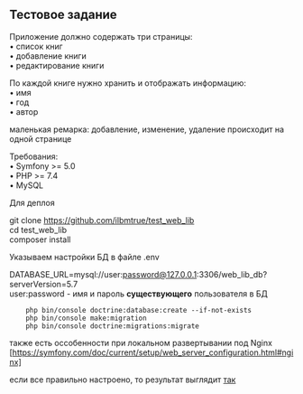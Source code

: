 ## Тестовое задание

Приложение должно содержать три страницы:  
•	список книг  
•	добавление книги  
•	редактирование книги  
  
По каждой книге нужно хранить и отображать информацию:  
•	имя  
•	год  
•	автор  
  
маленькая ремарка: добавление, изменение, удаление происходит на одной странице  
  
  
Требования:  
•	Symfony >= 5.0  
•	PHP >= 7.4  
•	MySQL  
  
Для деплоя  

git clone https://github.com/ilbmtrue/test_web_lib  
cd test_web_lib  
composer install  

Указываем настройки БД в файле .env  
  
DATABASE_URL=mysql://user:password@127.0.0.1:3306/web_lib_db?serverVersion=5.7  
user:password  - имя и пароль **существующего** пользователя в БД

```
    php bin/console doctrine:database:create --if-not-exists  
    php bin/console make:migration  
    php bin/console doctrine:migrations:migrate  
```

также есть оссобенности при локальном развертывании под Nginx [https://symfony.com/doc/current/setup/web_server_configuration.html#nginx]

если все правильно настроено, то результат выглядит [так](https://test-web-lib.herokuapp.com/)